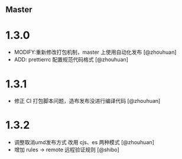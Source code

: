 <!--

// Please add your own contribution below inside the Master section, no need to
// set a version number, that happens during a deploy. Thanks!
//
// These docs are aimed at users rather than danger developers, so please limit technical
// terminology in here.

// Note: if this is your first PR, you'll need to add your URL to the footnotes
//       see the bottom of this file. The list there is sorted, try to follow that.

-->

## Master

<!-- Your comment below this -->

# 1.3.0

- MODIFY:重新修改打包机制，master 上使用自动化发布 [@zhouhuan]
- ADD: prettierrc 配置规范代码格式 [@zhouhuan]

# 1.3.1

- 修正 CI 打包脚本问题，造布发布没进行编译代码 [@zhouhuan]

# 1.3.2
- 调整取消umd发布方式 改用 cjs、es 两种模式 [@zhouhuan]
- 增加 rules -> remote 远程验证规则 [@shibo]
